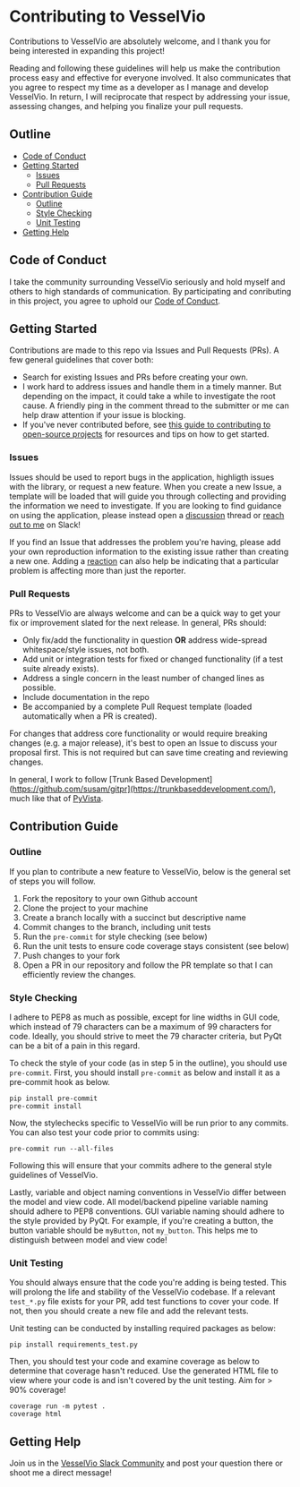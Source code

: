 # Contributing to VesselVio

Contributions to VesselVio are absolutely welcome, and I thank you for being interested in expanding this project!

Reading and following these guidelines will help us make the contribution process easy and effective for everyone involved. It also communicates that you agree to respect my time as a developer as I manage and develop VesselVio. In return, I will reciprocate that respect by addressing your issue, assessing changes, and helping you finalize your pull requests.

## Outline

* [Code of Conduct](#code-of-conduct)
* [Getting Started](#getting-started)
    * [Issues](#issues)
    * [Pull Requests](#pull-requests)
* [Contribution Guide](#contribution-guide)
    * [Outline](#outline)
    * [Style Checking](#style-checking)
    * [Unit Testing](#unit-testing)
* [Getting Help](#getting-help)

## Code of Conduct

I take the community surrounding VesselVio seriously and hold myself and others to high standards of communication. By participating and conributing in this project, you agree to uphold our [Code of Conduct](https://github.com/JacobBumgarner/VesselVio/blob/main/CODE_OF_CONDUCT.md).


## Getting Started

Contributions are made to this repo via Issues and Pull Requests (PRs). A few general guidelines that cover both:

- Search for existing Issues and PRs before creating your own.
- I work hard to address issues and handle them in a timely manner. But depending on the impact, it could take a while to investigate the root cause. A friendly ping in the comment thread to the submitter or me can help draw attention if your issue is blocking.
- If you've never contributed before, see [this guide to contributing to open-source projects](https://opensource.guide/how-to-contribute/) for resources and tips on how to get started.

### Issues

Issues should be used to report bugs in the application, highligth issues with the library, or request a new feature. When you create a new Issue, a template will be loaded that will guide you through collecting and providing the information we need to investigate. If you are looking to find guidance on using the application, please instead open a [discussion](https://github.com/JacobBumgarner/VesselVio/discussions) thread or [reach out to me](https://communityinviter.com/apps/vesselvio/join-vesselvio-on-slack) on Slack!

If you find an Issue that addresses the problem you're having, please add your own reproduction information to the existing issue rather than creating a new one. Adding a [reaction](https://github.blog/2016-03-10-add-reactions-to-pull-requests-issues-and-comments/) can also help be indicating that a particular problem is affecting more than just the reporter.

### Pull Requests

PRs to VesselVio are always welcome and can be a quick way to get your fix or improvement slated for the next release. In general, PRs should:

- Only fix/add the functionality in question **OR** address wide-spread whitespace/style issues, not both.
- Add unit or integration tests for fixed or changed functionality (if a test suite already exists).
- Address a single concern in the least number of changed lines as possible.
- Include documentation in the repo
- Be accompanied by a complete Pull Request template (loaded automatically when a PR is created).

For changes that address core functionality or would require breaking changes (e.g. a major release), it's best to open an Issue to discuss your proposal first. This is not required but can save time creating and reviewing changes.

In general, I work to follow [Trunk Based Development](https://github.com/susam/gitpr](https://trunkbaseddevelopment.com/), much like that of [PyVista](https://github.com/pyvista/pyvista). 

## Contribution Guide

### Outline
If you plan to contribute a new feature to VesselVio, below is the general set of steps you will follow.
1. Fork the repository to your own Github account
2. Clone the project to your machine
3. Create a branch locally with a succinct but descriptive name
4. Commit changes to the branch, including unit tests
5. Run the `pre-commit` for style checking (see below)
6. Run the unit tests to ensure code coverage stays consistent (see below)
7. Push changes to your fork
8. Open a PR in our repository and follow the PR template so that I can efficiently review the changes.

### Style Checking
I adhere to PEP8 as much as possible, except for line widths in GUI code, which instead of 79 characters can be a maximum of 99 characters for code. Ideally, you should strive to meet the 79 character criteria, but PyQt can be a bit of a pain in this regard.

To check the style of your code (as in step 5 in the outline), you should use `pre-commit`. First, you should install `pre-commit` as below and install it as a pre-commit hook as below.
```
pip install pre-commit
pre-commit install
```

Now, the stylechecks specific to VesselVio will be run prior to any commits. You can also test your code prior to commits using:
```
pre-commit run --all-files
```

Following this will ensure that your commits adhere to the general style guidelines of VesselVio.

Lastly, variable and object naming conventions in VesselVio differ between the model and view code. All model/backend pipeline variable naming should adhere to PEP8 conventions. GUI variable naming should adhere to the style provided by PyQt. For example, if you're creating a button, the button variable should be `myButton`, not `my_button`. This helps me to distinguish between model and view code! 

### Unit Testing
You should always ensure that the code you're adding is being tested. This will prolong the life and stability of the VesselVio codebase. If a relevant `test_*.py` file exists for your PR, add test functions to cover your code. If not, then you should create a new file and add the relevant tests.

Unit testing can be conducted by installing required packages as below:
```
pip install requirements_test.py
```

Then, you should test your code and examine coverage as below to determine that coverage hasn't reduced. Use the generated HTML file to view where your code is and isn't covered by the unit testing. Aim for > 90% coverage!

```
coverage run -m pytest .
coverage html
```

## Getting Help

Join us in the [VesselVio Slack Community](https://communityinviter.com/apps/vesselvio/join-vesselvio-on-slack) and post your question there or shoot me a direct message!
